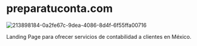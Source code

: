 # preparatuconta.com

![213898184-0a2fe67c-9dea-4086-8d4f-6f55ffa00716](https://github.com/aegisnull/prepara-tu-conta/assets/27663011/e5d2fcee-dcd5-4853-9e3d-b594a9017cdf)


Landing Page para ofrecer servicios de contabilidad a clientes en México.
